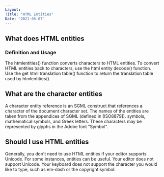 ```yaml
---
Layout:
Title: "HTML Entities"
Date: "2021-06-07"
---
```


## What does HTML entities

### Definition and Usage

The htmlentities() function converts characters to HTML entities. To convert HTML entities back to characters, use the html entity decode() function. Use the get html translation table() function to return the translation table used by htmlentities().

## What are the character entities

A character entity reference is an SGML construct that references a character of the document character set. The names of the entities are taken from the appendices of SGML (defined in [ISO8879]). symbols, mathematical symbols, and Greek letters. These characters may be represented by glyphs in the Adobe font "Symbol".

## Should I use HTML entities

Generally, you don't need to use HTML entities if your editor supports Unicode. For some instances, entities can be useful. Your editor does not support Unicode. Your keyboard does not support the character you would like to type, such as em-dash or the copyright symbol.
